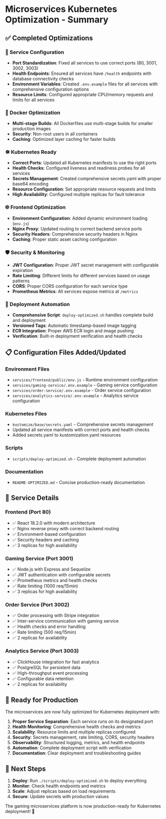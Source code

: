 # Microservices Kubernetes Optimization - Summary

## ✅ Completed Optimizations

### 🔧 Service Configuration
- **Port Standardization**: Fixed all services to use correct ports (80, 3001, 3002, 3003)
- **Health Endpoints**: Ensured all services have `/health` endpoints with database connectivity checks
- **Environment Variables**: Created `.env.example` files for all services with comprehensive configuration options
- **Resource Limits**: Configured appropriate CPU/memory requests and limits for all services

### 🐳 Docker Optimization
- **Multi-stage Builds**: All Dockerfiles use multi-stage builds for smaller production images
- **Security**: Non-root users in all containers
- **Caching**: Optimized layer caching for faster builds

### ☸️ Kubernetes Ready
- **Correct Ports**: Updated all Kubernetes manifests to use the right ports
- **Health Checks**: Configured liveness and readiness probes for all services
- **Secrets Management**: Created comprehensive secrets.yaml with proper base64 encoding
- **Resource Configuration**: Set appropriate resource requests and limits
- **High Availability**: Configured multiple replicas for fault tolerance

### 🌐 Frontend Optimization
- **Environment Configuration**: Added dynamic environment loading (`env.js`)
- **Nginx Proxy**: Updated routing to correct backend service ports
- **Security Headers**: Comprehensive security headers in Nginx
- **Caching**: Proper static asset caching configuration

### 🛡️ Security & Monitoring
- **JWT Configuration**: Proper JWT secret management with configurable expiration
- **Rate Limiting**: Different limits for different services based on usage patterns
- **CORS**: Proper CORS configuration for each service type
- **Prometheus Metrics**: All services expose metrics at `/metrics`

### 🚀 Deployment Automation
- **Comprehensive Script**: `deploy-optimized.sh` handles complete build and deployment
- **Versioned Tags**: Automatic timestamp-based image tagging
- **ECR Integration**: Proper AWS ECR login and image pushing
- **Verification**: Built-in deployment verification and health checks

## 📋 Configuration Files Added/Updated

### Environment Files
- `services/frontend/public/env.js` - Runtime environment configuration
- `services/gaming-service/.env.example` - Gaming service configuration
- `services/order-service/.env.example` - Order service configuration  
- `services/analytics-service/.env.example` - Analytics service configuration

### Kubernetes Files
- `kustomize/base/secrets.yaml` - Comprehensive secrets management
- Updated all service manifests with correct ports and health checks
- Added secrets.yaml to kustomization.yaml resources

### Scripts
- `scripts/deploy-optimized.sh` - Complete deployment automation

### Documentation
- `README-OPTIMIZED.md` - Concise production-ready documentation

## 🎯 Service Details

### Frontend (Port 80)
- ✅ React 18.2.0 with modern architecture
- ✅ Nginx reverse proxy with correct backend routing
- ✅ Environment-based configuration
- ✅ Security headers and caching
- ✅ 3 replicas for high availability

### Gaming Service (Port 3001)
- ✅ Node.js with Express and Sequelize
- ✅ JWT authentication with configurable secrets
- ✅ Prometheus metrics and health checks
- ✅ Rate limiting (1000 req/15min)
- ✅ 3 replicas for high availability

### Order Service (Port 3002)
- ✅ Order processing with Stripe integration
- ✅ Inter-service communication with gaming service
- ✅ Health checks and error handling
- ✅ Rate limiting (500 req/15min)
- ✅ 2 replicas for availability

### Analytics Service (Port 3003)
- ✅ ClickHouse integration for fast analytics
- ✅ PostgreSQL for persistent data
- ✅ High-throughput event processing
- ✅ Configurable data retention
- ✅ 2 replicas for availability

## 🚀 Ready for Production

The microservices are now fully optimized for Kubernetes deployment with:

1. **Proper Service Separation**: Each service runs on its designated port
2. **Health Monitoring**: Comprehensive health checks and metrics
3. **Scalability**: Resource limits and multiple replicas configured
4. **Security**: Secrets management, rate limiting, CORS, security headers
5. **Observability**: Structured logging, metrics, and health endpoints
6. **Automation**: Complete deployment script with verification
7. **Documentation**: Clear deployment and troubleshooting guides

## 🎯 Next Steps

1. **Deploy**: Run `./scripts/deploy-optimized.sh` to deploy everything
2. **Monitor**: Check health endpoints and metrics
3. **Scale**: Adjust replicas based on load requirements
4. **Secure**: Update secrets with production values

The gaming microservices platform is now production-ready for Kubernetes deployment! 🎉
